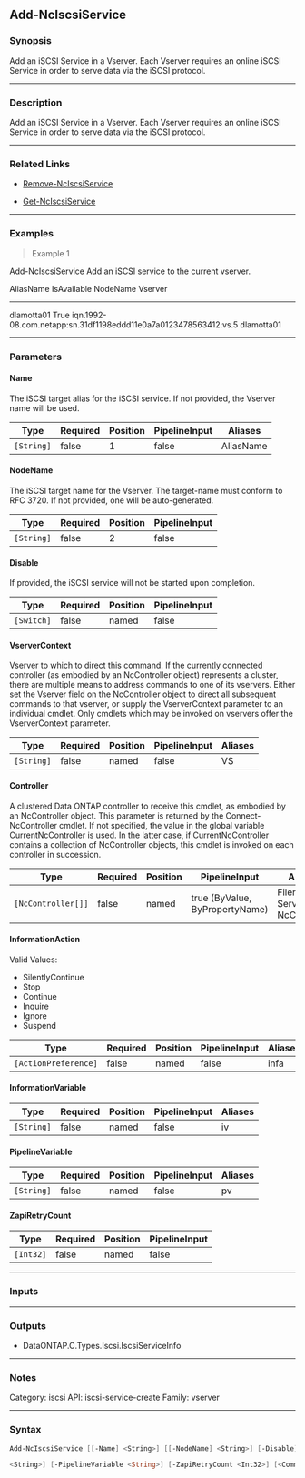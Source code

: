 Add-NcIscsiService
------------------

### Synopsis
Add an iSCSI Service in a Vserver. Each Vserver requires an online iSCSI Service in order to serve data via the iSCSI protocol.

---

### Description

Add an iSCSI Service in a Vserver. Each Vserver requires an online iSCSI Service in order to serve data via the iSCSI protocol.

---

### Related Links
* [Remove-NcIscsiService](Remove-NcIscsiService)

* [Get-NcIscsiService](Get-NcIscsiService)

---

### Examples
> Example 1

Add-NcIscsiService
Add an iSCSI service to the current vserver.

AliasName            IsAvailable  NodeName                                                               Vserver
---------            -----------  --------                                                               -------
dlamotta01           True         iqn.1992-08.com.netapp:sn.31df1198eddd11e0a7a0123478563412:vs.5        dlamotta01

---

### Parameters
#### **Name**
The iSCSI target alias for the iSCSI service. If not provided, the Vserver name will be used.

|Type      |Required|Position|PipelineInput|Aliases  |
|----------|--------|--------|-------------|---------|
|`[String]`|false   |1       |false        |AliasName|

#### **NodeName**
The iSCSI target name for the Vserver. The target-name must conform to RFC 3720. If not provided, one will be auto-generated.

|Type      |Required|Position|PipelineInput|
|----------|--------|--------|-------------|
|`[String]`|false   |2       |false        |

#### **Disable**
If provided, the iSCSI service will not be started upon completion.

|Type      |Required|Position|PipelineInput|
|----------|--------|--------|-------------|
|`[Switch]`|false   |named   |false        |

#### **VserverContext**
Vserver to which to direct this command.  If the currently connected controller (as embodied by an NcController object) represents a cluster, there are multiple means to address commands to one of its vservers.  Either set the Vserver field on the NcController object to direct all subsequent commands to that vserver, or supply the VserverContext parameter to an individual cmdlet.  Only cmdlets which may be invoked on vservers offer the VserverContext parameter.

|Type      |Required|Position|PipelineInput|Aliases|
|----------|--------|--------|-------------|-------|
|`[String]`|false   |named   |false        |VS     |

#### **Controller**
A clustered Data ONTAP controller to receive this cmdlet, as embodied by an NcController object.  This parameter is returned by the Connect-NcController cmdlet.  If not specified, the value in the global variable CurrentNcController is used.  In the latter case, if CurrentNcController contains a collection of NcController objects, this cmdlet is invoked on each controller in succession.

|Type              |Required|Position|PipelineInput                 |Aliases                          |
|------------------|--------|--------|------------------------------|---------------------------------|
|`[NcController[]]`|false   |named   |true (ByValue, ByPropertyName)|Filer<br/>Server<br/>NcController|

#### **InformationAction**

Valid Values:

* SilentlyContinue
* Stop
* Continue
* Inquire
* Ignore
* Suspend

|Type                |Required|Position|PipelineInput|Aliases|
|--------------------|--------|--------|-------------|-------|
|`[ActionPreference]`|false   |named   |false        |infa   |

#### **InformationVariable**

|Type      |Required|Position|PipelineInput|Aliases|
|----------|--------|--------|-------------|-------|
|`[String]`|false   |named   |false        |iv     |

#### **PipelineVariable**

|Type      |Required|Position|PipelineInput|Aliases|
|----------|--------|--------|-------------|-------|
|`[String]`|false   |named   |false        |pv     |

#### **ZapiRetryCount**

|Type     |Required|Position|PipelineInput|
|---------|--------|--------|-------------|
|`[Int32]`|false   |named   |false        |

---

### Inputs

---

### Outputs
* DataONTAP.C.Types.Iscsi.IscsiServiceInfo

---

### Notes
Category: iscsi
API: iscsi-service-create
Family: vserver

---

### Syntax
```PowerShell
Add-NcIscsiService [[-Name] <String>] [[-NodeName] <String>] [-Disable] [-VserverContext <String>] [-Controller <NcController[]>] [-InformationAction <ActionPreference>] [-InformationVariable 
```
```PowerShell
<String>] [-PipelineVariable <String>] [-ZapiRetryCount <Int32>] [<CommonParameters>]
```
